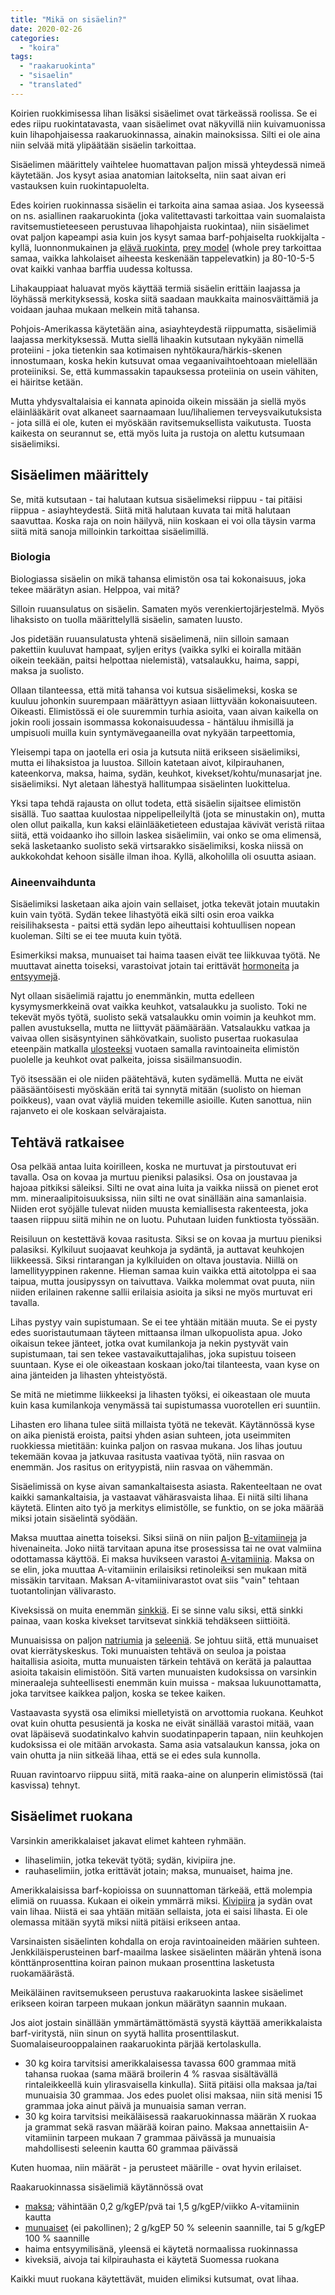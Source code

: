 ```yaml
---
title: "Mikä on sisäelin?"
date: 2020-02-26
categories: 
  - "koira"
tags: 
  - "raakaruokinta"
  - "sisaelin"
  - "translated"
---
```


Koirien ruokkimisessa lihan lisäksi sisäelimet ovat tärkeässä roolissa. Se ei edes riipu ruokintatavasta, vaan sisäelimet ovat näkyvillä niin kuivamuonissa kuin lihapohjaisessa raakaruokinnassa, ainakin mainoksissa. Silti ei ole aina niin selvää mitä ylipäätään sisäelin tarkoittaa.

<!--more-->

Sisäelimen määrittely vaihtelee huomattavan paljon missä yhteydessä nimeä käytetään. Jos kysyt asiaa anatomian laitokselta, niin saat aivan eri vastauksen kuin ruokintapuolelta.

Edes koirien ruokinnassa sisäelin ei tarkoita aina samaa asiaa. Jos kyseessä on ns. asiallinen raakaruokinta (joka valitettavasti tarkoittaa vain suomalaista ravitsemustieteeseen perustuvaa lihapohjaista ruokintaa), niin sisäelimet ovat paljon kapeampi asia kuin jos kysyt samaa barf-pohjaiselta ruokkijalta - kyllä, luonnonmukainen ja [elävä ruokinta](https://www.katiska.eu/tieto/koira-tieto-ruokinta/koira-syominen-yleinen/koira-ja-elava-ravinto/), [prey model](https://www.katiska.eu/tieto/koira-tieto-ruokinta/barf-ja-vastaavat/prey-model/) (whole prey tarkoittaa samaa, vaikka lahkolaiset aiheesta keskenään tappelevatkin) ja 80-10-5-5 ovat kaikki vanhaa barffia uudessa koltussa.

Lihakauppiaat haluavat myös käyttää termiä sisäelin erittäin laajassa ja löyhässä merkityksessä, koska siitä saadaan maukkaita mainosväittämiä ja voidaan jauhaa mukaan melkein mitä tahansa.

Pohjois-Amerikassa käytetään aina, asiayhteydestä riippumatta, sisäelimiä laajassa merkityksessä. Mutta siellä lihaakin kutsutaan nykyään nimellä proteiini - joka tietenkin saa kotimaisen nyhtökaura/härkis-skenen innostumaan, koska hekin kutsuvat omaa vegaanivaihtoehtoaan mielellään proteiiniksi. Se, että kummassakin tapauksessa proteiinia on usein vähiten, ei häiritse ketään.

Mutta yhdysvaltalaisia ei kannata apinoida oikein missään ja siellä myös eläinlääkärit ovat alkaneet saarnaamaan luu/lihaliemen terveysvaikutuksista - jota sillä ei ole, kuten ei myöskään ravitsemuksellista vaikutusta. Tuosta kaikesta on seurannut se, että myös luita ja rustoja on alettu kutsumaan sisäelimiksi.

## Sisäelimen määrittely

Se, mitä kutsutaan - tai halutaan kutsua sisäelimeksi riippuu - tai pitäisi riippua - asiayhteydestä. Siitä mitä halutaan kuvata tai mitä halutaan saavuttaa. Koska raja on noin häilyvä, niin koskaan ei voi olla täysin varma siitä mitä sanoja milloinkin tarkoittaa sisäelimillä.

### Biologia

Biologiassa sisäelin on mikä tahansa elimistön osa tai kokonaisuus, joka tekee määrätyn asian. Helppoa, vai mitä?

Silloin ruuansulatus on sisäelin. Samaten myös verenkiertojärjestelmä. Myös lihaksisto on tuolla määrittelyllä sisäelin, samaten luusto. 

Jos pidetään ruuansulatusta yhtenä sisäelimenä, niin silloin samaan pakettiin kuuluvat hampaat, syljen eritys (vaikka sylki ei koiralla mitään oikein teekään, paitsi helpottaa nielemistä), vatsalaukku, haima, sappi, maksa ja suolisto.

Ollaan tilanteessa, että mitä tahansa voi kutsua sisäelimeksi, koska se kuuluu johonkin suurempaan määrättyyn asiaan liittyvään kokonaisuuteen. Oikeasti. Elimistössä ei ole suuremmin turhia asioita, vaan aivan kaikella on jokin rooli jossain isommassa kokonaisuudessa - häntäluu ihmisillä ja umpisuoli muilla kuin syntymävegaaneilla ovat nykyään tarpeettomia,

Yleisempi tapa on jaotella eri osia ja kutsuta niitä erikseen sisäelimiksi, mutta ei lihaksistoa ja luustoa. Silloin katetaan aivot, kilpirauhanen, kateenkorva, maksa, haima, sydän, keuhkot, kivekset/kohtu/munasarjat jne. sisäelimiksi. Nyt aletaan lähestyä hallitumpaa sisäelinten luokittelua.

Yksi tapa tehdä rajausta on ollut todeta, että sisäelin sijaitsee elimistön sisällä. Tuo saattaa kuulostaa nippelipelleilyltä (jota se minustakin on), mutta olen ollut paikalla, kun kaksi eläinlääketieteen edustajaa kävivät veristä riitaa siitä, että voidaanko iho silloin laskea sisäelimiin, vai onko se oma elimensä, sekä lasketaanko suolisto sekä virtsarakko sisäelimiksi, koska niissä on aukkokohdat kehoon sisälle ilman ihoa. Kyllä, alkoholilla oli osuutta asiaan.

### Aineenvaihdunta

Sisäelimiksi lasketaan aika ajoin vain sellaiset, jotka tekevät jotain muutakin kuin vain työtä. Sydän tekee lihastyötä eikä silti osin eroa vaikka reisilihaksesta - paitsi että sydän lepo aiheuttaisi kohtuullisen nopean kuoleman. Silti se ei tee muuta kuin työtä.

Esimerkiksi maksa, munuaiset tai haima taasen eivät tee liikkuvaa työtä. Ne muuttavat ainetta toiseksi, varastoivat jotain tai erittävät [hormoneita](https://www.katiska.eu/tieto/koira-elimisto/hormonit/hormonit/) ja [entsyymejä](https://www.katiska.eu/tieto/koira-elimisto/entsyymit/entsyymit/).

Nyt ollaan sisäelimiä rajattu jo enemmänkin, mutta edelleen kysymysmerkkeinä ovat vaikka keuhkot, vatsalaukku ja suolisto. Toki ne tekevät myös työtä, suolisto sekä vatsalaukku omin voimin ja keuhkot mm. pallen avustuksella, mutta ne liittyvät päämäärään. Vatsalaukku vatkaa ja vaivaa ollen sisäsyntyinen sähkövatkain, suolisto pusertaa ruokasulaa eteenpäin matkalla [ulosteeksi](https://www.katiska.eu/tieto/koira-elimisto/koira-elimisto-suolisto/uloste/) vuotaen samalla ravintoaineita elimistön puolelle ja keuhkot ovat palkeita, joissa sisäilmansuodin.

Työ itsessään ei ole niiden päätehtävä, kuten sydämellä. Mutta ne eivät pääsääntöisesti myöskään eritä tai synnytä mitään (suolisto on hieman poikkeus), vaan ovat väyliä muiden tekemille asioille. Kuten sanottua, niin rajanveto ei ole koskaan selvärajaista.

## Tehtävä ratkaisee

Osa pelkää antaa luita koirilleen, koska ne murtuvat ja pirstoutuvat eri tavalla. Osa on kovaa ja murtuu pieniksi palasiksi. Osa on joustavaa ja hajoaa pitkiksi säleiksi. Silti ne ovat aina luita ja vaikka niissä on pienet erot mm. mineraalipitoisuuksissa, niin silti ne ovat sinällään aina samanlaisia. Niiden erot syöjälle tulevat niiden muusta kemiallisesta rakenteesta, joka taasen riippuu siitä mihin ne on luotu. Puhutaan luiden funktiosta työssään.

Reisiluun on kestettävä kovaa rasitusta. Siksi se on kovaa ja murtuu pieniksi palasiksi. Kylkiluut suojaavat keuhkoja ja sydäntä, ja auttavat keuhkojen liikkeessä. Siksi rintarangan ja kylkiluiden on oltava joustavia. Niillä on lamellityyppinen rakenne. Hieman samaa kuin vaikka että aitotolppa ei saa taipua, mutta jousipyssyn on taivuttava. Vaikka molemmat ovat puuta, niin niiden erilainen rakenne sallii erilaisia asioita ja siksi ne myös murtuvat eri tavalla.

Lihas pystyy vain supistumaan. Se ei tee yhtään mitään muuta. Se ei pysty edes suoristautumaan täyteen mittaansa ilman ulkopuolista apua. Joko oikaisun tekee jänteet, jotka ovat kumilankoja ja nekin pystyvät vain supistumaan, tai sen tekee vastavaikuttajalihas, joka supistuu toiseen suuntaan. Kyse ei ole oikeastaan koskaan joko/tai tilanteesta, vaan kyse on aina jänteiden ja lihasten yhteistyöstä.

Se mitä ne mietimme liikkeeksi ja lihasten työksi, ei oikeastaan ole muuta kuin kasa kumilankoja venymässä tai supistumassa vuorotellen eri suuntiin.

Lihasten ero lihana tulee siitä millaista työtä ne tekevät. Käytännössä kyse on aika pienistä eroista, paitsi yhden asian suhteen, jota useimmiten ruokkiessa mietitään: kuinka paljon on rasvaa mukana. Jos lihas joutuu tekemään kovaa ja jatkuvaa rasitusta vaativaa työtä, niin rasvaa on enemmän. Jos rasitus on erityypistä, niin rasvaa on vähemmän.

Sisäelimissä on kyse aivan samankaltaisesta asiasta. Rakenteeltaan ne ovat kaikki samankaltaisia, ja vastaavat vähärasvaista lihaa. Ei niitä silti lihana käytetä. Elinten aito työ ja merkitys elimistölle, se funktio, on se joka määrää miksi jotain sisäelintä syödään.

Maksa muuttaa ainetta toiseksi. Siksi siinä on niin paljon [B-vitamiineja](https://www.katiska.eu/tieto/koira-tieto-ravitsemus/koira-tarve-vitamiini/b-vitamiinit/) ja hivenaineita. Joko niitä tarvitaan apuna itse prosessissa tai ne ovat valmiina odottamassa käyttöä. Ei maksa huvikseen varastoi [A-vitamiinia](https://www.katiska.eu/tieto/koira-tieto-ravitsemus/a-vitamiini/a-vitamiini/). Maksa on se elin, joka muuttaa A-vitamiinin erilaisiksi retinoleiksi sen mukaan mitä missäkin tarvitaan. Maksan A-vitamiinivarastot ovat siis "vain" tehtaan tuotantolinjan välivarasto.

Kiveksissä on muita enemmän [sinkkiä](https://www.katiska.eu/tieto/koira-tieto-ravitsemus/koira-tarve-mineraali/sinkki-valokeilassa/). Ei se sinne valu siksi, että sinkki painaa, vaan koska kivekset tarvitsevat sinkkiä tehdäkseen siittiöitä.

Munuaisissa on paljon [natriumia](https://www.katiska.eu/tieto/koira-tieto-ravitsemus/koira-tarve-mineraali/natrium/) ja [seleeniä](https://www.katiska.eu/tieto/koira-tieto-ravitsemus/koira-tarve-mineraali/seleeni/). Se johtuu siitä, että munuaiset ovat kierrätyskeskus. Toki munuaisten tehtävä on seuloa ja poistaa haitallisia asioita, mutta munuaisten tärkein tehtävä on kerätä ja palauttaa asioita takaisin elimistöön. Sitä varten munuaisten kudoksissa on varsinkin mineraaleja suhteellisesti enemmän kuin muissa - maksaa lukuunottamatta, joka tarvitsee kaikkea paljon, koska se tekee kaiken.

Vastaavasta syystä osa elimiksi mielletyistä on arvottomia ruokana. Keuhkot ovat kuin ohutta pesusientä ja koska ne eivät sinällää varastoi mitää, vaan ovat läpäisevä suodatinkalvo kahvin suodatinpaperin tapaan, niin keuhkojen kudoksissa ei ole mitään arvokasta. Sama asia vatsalaukun kanssa, joka on vain ohutta ja niin sitkeää lihaa, että se ei edes sula kunnolla.

Ruuan ravintoarvo riippuu siitä, mitä raaka-aine on alunperin elimistössä (tai kasvissa) tehnyt.

## Sisäelimet ruokana

Varsinkin amerikkalaiset jakavat elimet kahteen ryhmään.

- lihaselimiin, jotka tekevät työtä; sydän, kivipiira jne.
- rauhaselimiin, jotka erittävät jotain; maksa, munuaiset, haima jne.

Amerikkalaisissa barf-kopioissa on suunnattoman tärkeää, että molempia elimiä on ruuassa. Kukaan ei oikein ymmärrä miksi. [Kivipiira](https://www.katiska.eu/tieto/koira-tieto-ruokinta/koira-raakaruokinta-raaka-aineet/kivipiira/) ja sydän ovat vain lihaa. Niistä ei saa yhtään mitään sellaista, jota ei saisi lihasta. Ei ole olemassa mitään syytä miksi niitä pitäisi erikseen antaa.

Varsinaisten sisäelinten kohdalla on eroja ravintoaineiden määrien suhteen. Jenkkiläisperusteinen barf-maailma laskee sisäelinten määrän yhtenä isona könttänprosenttina koiran painon mukaan prosenttina lasketusta ruokamäärästä.

Meikäläinen ravitsemukseen perustuva raakaruokinta laskee sisäelimet erikseen koiran tarpeen mukaan jonkun määrätyn saannin mukaan.

Jos aiot jostain sinällään ymmärtämättömästä syystä käyttää amerikkalaista barf-viritystä, niin sinun on syytä hallita prosenttilaskut. Suomalaiseurooppalainen raakaruokinta pärjää kertolaskulla.

- 30 kg koira tarvitsisi amerikkalaisessa tavassa 600 grammaa mitä tahansa ruokaa (sama määrä broilerin 4 % rasvaa sisältävällä rintaleikkeellä kuin ylirasvaisella kinkulla). Siitä pitäisi olla maksaa ja/tai munuaisia 30 grammaa. Jos edes puolet olisi maksaa, niin sitä menisi 15 grammaa joka ainut päivä ja munuaisia saman verran.
- 30 kg koira tarvitsisi meikäläisessä raakaruokinnassa määrän X ruokaa ja grammat sekä rasvan määrää koiran paino. Maksaa annettaisiin A-vitamiinin tarpeen mukaan 7 grammaa päivässä ja munuaisia mahdollisesti seleenin kautta 60 grammaa päivässä

Kuten huomaa, niin määrät - ja perusteet määrille - ovat hyvin erilaiset.

Raakaruokinnassa sisäelimiä käytännössä ovat

- [maksa](https://www.katiska.eu/tieto/koira-tieto-ruokinta/koira-raakaruokinta-raaka-aineet/maksa-ja-maksa/); vähintään 0,2 g/kgEP/pvä tai 1,5 g/kgEP/viikko A-vitamiinin kautta
- [munuaiset](https://www.katiska.eu/tieto/koira-tieto-ruokinta/koira-raakaruokinta-raaka-aineet/munuaiset-koiran-ruoka/) (ei pakollinen); 2 g/kgEP 50 % seleenin saannille, tai 5 g/kgEP 100 % saannille
- haima entsyymilisänä, yleensä ei käytetä normaalissa ruokinnassa
- kiveksiä, aivoja tai kilpirauhasta ei käytetä Suomessa ruokana

Kaikki muut ruokana käytettävät, muiden elimiksi kutsumat, ovat lihaa.
